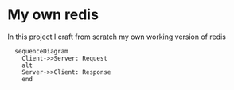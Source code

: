# My own redis

In this project I craft from scratch my own working version of redis

```mermaid
  sequenceDiagram
    Client->>Server: Request
    alt
    Server->>Client: Response
    end
```
